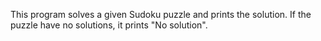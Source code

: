 This program solves a given Sudoku puzzle and prints the solution. If the puzzle have no solutions, it prints "No solution".
